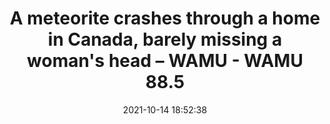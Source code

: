---
"title": "A meteorite crashes through a home in Canada, barely missing a woman's head – WAMU - WAMU 88.5"
"date": "2021-10-14 18:52:38"
"feed_name": "GOOGLENEWSCONSTRUCTION"
"feed_website": "https://news.google.com/search?q=construction%2Bincident&hl=en-US&gl=US&ceid=US:en"
"feed_rss": "https://news.google.com/rss/search?q=construction%2Bincident&hl=en-US&gl=US&ceid=US:en"
"link": "https://wamu.org/story/21/10/14/a-meteorite-crashes-through-a-home-in-canada-barely-missing-a-womans-head/"
"source": "{'href': 'https://wamu.org', 'title': 'WAMU 88.5'}"
"file": "_posts/2021-1-1-315b8b2dd4c9d941c6b727e6e36864ff48222637.md"
"accident": "1"
"drilling": "0"
"dead": "0"
"injured": "0"
"arrested": "0"
"place": "unknown place"
"where": "unknown site"
"causes": "unknown"
"place_uri": "unknown place"
---